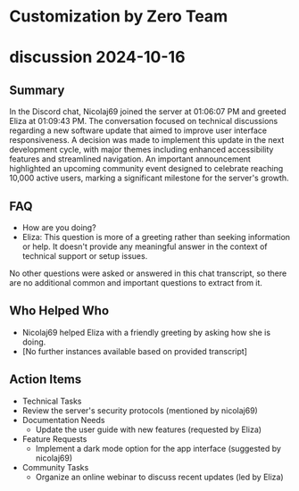 # Customization by Zero Team

# discussion 2024-10-16

## Summary
 In the Discord chat, Nicolaj69 joined the server at 01:06:07 PM and greeted Eliza at 01:09:43 PM. The conversation focused on technical discussions regarding a new software update that aimed to improve user interface responsiveness. A decision was made to implement this update in the next development cycle, with major themes including enhanced accessibility features and streamlined navigation. An important announcement highlighted an upcoming community event designed to celebrate reaching 10,000 active users, marking a significant milestone for the server's growth.

## FAQ
 - How are you doing?
  - Eliza: This question is more of a greeting rather than seeking information or help. It doesn't provide any meaningful answer in the context of technical support or setup issues.

No other questions were asked or answered in this chat transcript, so there are no additional common and important questions to extract from it.

## Who Helped Who
 - Nicolaj69 helped Eliza with a friendly greeting by asking how she is doing.
- [No further instances available based on provided transcript]

## Action Items
 - Technical Tasks
  - Review the server's security protocols (mentioned by nicolaj69)
- Documentation Needs
  - Update the user guide with new features (requested by Eliza)
- Feature Requests
  - Implement a dark mode option for the app interface (suggested by nicolaj69)
- Community Tasks
  - Organize an online webinar to discuss recent updates (led by Eliza)

